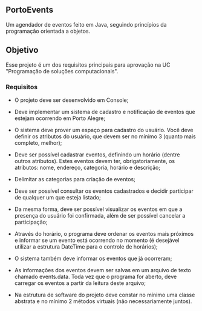## PortoEvents

Um agendador de eventos feito em Java, seguindo princípios da programação orientada a objetos.

## Objetivo

Esse projeto é um dos requisitos principais para aprovação na UC "Programação de soluções computacionais".

### Requisitos

- O projeto deve ser desenvolvido em Console;

- Deve implementar um sistema de cadastro e notificação de eventos que estejam ocorrendo em Porto Alegre;

- O sistema deve prover um espaço para cadastro do usuário. Você deve definir os atributos do usuário, que devem ser no mínimo 3 (quanto mais completo, melhor);

- Deve ser possível cadastrar eventos, definindo um horário (dentre outros atributos). Estes eventos devem ter, obrigatoriamente, os atributos: nome, endereço, categoria, horário e descrição;

- Delimitar as categorias para criação de eventos;

- Deve ser possível consultar os eventos cadastrados e decidir participar de qualquer um que esteja listado;

- Da mesma forma, deve ser possível visualizar os eventos em que a presença do usuário foi confirmada, além de ser possível cancelar a participação;

- Através do horário, o programa deve ordenar os eventos mais próximos e informar se um evento está ocorrendo no momento (é desejável utilizar a estrutura DateTime para o controle de horários);

- O sistema também deve informar os eventos que já ocorreram;

- As informações dos eventos devem ser salvas em um arquivo de texto chamado events.data. Toda vez que o programa for aberto, deve carregar os eventos a partir da leitura deste arquivo;

- Na estrutura de software do projeto deve constar no mínimo uma classe abstrata e no mínimo 2 métodos virtuais (não necessariamente juntos).
